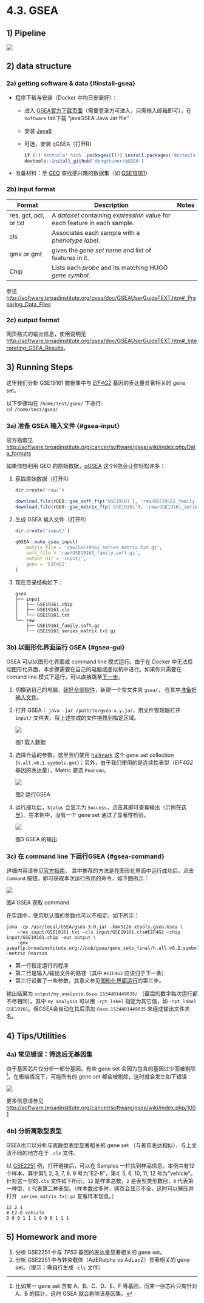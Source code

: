 # 4.3. GSEA

## 1) Pipeline

![](../../.gitbook/assets/gsea-home.gif)

## 2) data structure

### 2a) getting software & data {#install-gsea}

- 程序下载与安装（Docker 中均已安装好）：

  - 进入 [GSEA官方下载页面](http://software.broadinstitute.org/gsea/downloads.jsp)（需要登录方可进入，只需输入邮箱即可），在 `Software` tab下载 "javaGSEA Java Jar file"
  - 安装 [Java8](http://www.oracle.com/technetwork/java/javase/downloads/index.html) 
  - 可选，安装 qGSEA（打开R）
    
    ```r
    if (!('devtools' %in% .packages(T))) install.packages('devtools')
    devtools::install_github('dongzhuoer/qGSEA')
    ```

-  准备材料：至 [GEO](https://www.ncbi.nlm.nih.gov/geo/browse/?view=series&display=20) 查找感兴趣的数据集（如 [GSE19161](https://www.ncbi.nlm.nih.gov/geo/query/acc.cgi?acc=GSE19161)）

### 2b) input format

| Format                | Description                                                                | Notes |
|-----------------------|----------------------------------------------------------------------------|-------|
| res, gct, pcl, or txt | A _dataset_ containing _expression_ value for each feature in each sample. |       |
| cls                   | Associates each sample with a _phenotype label_.                           |       |
| gmx or gmt            | gives the _gene set_ name and list of features in it.                      |       |
| Chip                  | Lists each _probe_ and its matching HUGO _gene symbol_.                 |       |

参见 <http://software.broadinstitute.org/gsea/doc/GSEAUserGuideTEXT.htm#_Preparing_Data_Files>

### 2c) output format

网页格式的输出信息，使用说明见 <http://software.broadinstitute.org/gsea/doc/GSEAUserGuideTEXT.htm#_Interpreting_GSEA_Results>。


## 3) Running Steps
<!-- for unittest is in docker repo -->
这里我们分析 GSE19161 数据集中与 [_EIF4G2_](https://www.ncbi.nlm.nih.gov/gene/1982) 基因的表达量显著相关的 gene set。

以下步骤均在 `/home/test/gsea/` 下进行:  
`cd /home/test/gsea/`

### 3a) 准备 GSEA 输入文件 {#gsea-input}

官方指南见 <http://software.broadinstitute.org/cancer/software/gsea/wiki/index.php/Data_formats>

如果你想利用 GEO 的原始数据，[qGSEA](https://github.com/dongzhuoer/qGSEA) 这个R包会让你轻松许多：

1. 获取原始数据（打开R）

   ```r
   dir.create('raw/')

   download.file(rGEO::gse_soft_ftp('GSE19161'), 'raw/GSE19161_family.soft.gz')
   download.file(rGEO::gse_matrix_ftp('GSE19161'), 'raw/GSE19161_series_matrix.txt.gz')
   ```

1. 生成 GSEA 输入文件（打开R）

   ```r
   dir.create('input/')

   qGSEA::make_gsea_input(
       matrix_file = 'raw/GSE19161_series_matrix.txt.gz',
       soft_file = 'raw/GSE19161_family.soft.gz',
       output_dir = 'input/', 
       gene = 'EIF4G2'
   )
   ```

1. 现在目录结构如下：
   <!-- `tree` --->
   ```
   gsea
   ├── input
   │   ├── GSE19161.chip
   │   ├── GSE19161.cls
   │   └── GSE19161.txt
   └── raw
       ├── GSE19161_family.soft.gz
       └── GSE19161_series_matrix.txt.gz
   ```

### 3b) 以图形化界面运行 GSEA {#gsea-gui}


GSEA 可以以图形化界面或 command line 模式运行。由于在 Docker 中无法启动图形化界面，本步骤需要在自己的电脑或虚拟机中进行。如果你只需要在 comand line 模式下运行，可以直接跳至[下一步](#gsea-command)。
       
1. 切换到自己的电脑，[装好全部软件](#install-gsea)，新建一个空文件夹 `gsea/`，
       在其中[准备好输入文件](#gsea-input)。
   
1. 打开 GSEA： `java -jar /path/to/gsea-x.y.jar`，用文件管理器打开 `input/` 文件夹，将上述生成的文件拖拽到指定区域。

   ![](../../.gitbook/assets/gsea-load-data.gif)

   图1 载入数据


1. 选择合适的参数，这里我们使用 [hallmark](https://doi.org/10.1016/j.cels.2015.12.004) 这个 gene set collection (`h.all.v6.1.symbols.gmt`)；另外，由于我们使用的是连续性表型（_EIF4G2_ 基因的表达量），Metric 要选 `Pearson`。

   ![](../../.gitbook/assets/gsea-run.gif)
   
   图2 运行GSEA

1. 运行成功后，`Status` 会显示为 `Success`，点击其即可查看输出（示例在[这里](https://lulab.gitbooks.io/teaching/content/.gitbook/gsea-output/my_analysis.Gsea.1534595192524/index.html)）。在本例中，没有一个 gene set 通过了显著性检验。

   ![](../../.gitbook/assets/gsea-result.gif)
   
   图3 GSEA 的输出


### 3c) 在 command line 下运行GSEA {#gsea-command}

详细内容请参见[官方指南](http://software.broadinstitute.org/gsea/doc/GSEAUserGuideTEXT.htm#_Running_GSEA_from_the%20Command%20Line)，
其中推荐的方法是在图形化界面中运行成功后，点击 `Command` 按钮，即可获取本次运行所用的命令，如下图所示：

![](../../.gitbook/assets/gsea-command.gif)

图4 GSEA 获取 command

在实践中，使用默认值的参数也可以不指定，如下所示：

```
java -cp /usr/local/GSEA/gsea-3.0.jar -Xmx512m xtools.gsea.Gsea \
    -res input/GSE19161.txt -cls input/GSE19161.cls#EIF4G2 -chip input/GSE19161.chip -out output \
    -gmx gseaftp.broadinstitute.org://pub/gsea/gene_sets_final/h.all.v6.2.symbols.gmt -metric Pearson
```

- 第一行指定运行的程序
- 第二行是输入/输出文件的路径（其中 `#EIF4G2` 应该归于下一条）
- 第三行设置了一些参数，其意义参见[图形化界面运行](#gsea-gui)的第三步。

输出结果为 `output/my_analysis.Gsea.1534401449035/` （最后的数字每次运行都不尽相同）。其中 `my_analysis` 可以用 `-rpt_label` 指定为其它值，如 `-rpt_label GSE19161`。但GSEA会自动在其后添加 `Gsea.1534401449035` 来组成输出文件夹名。

## 4) Tips/Utilities

### 4a) 常见错误：筛选后无基因集

由于基因芯片仅分析一部分基因，有些 gene set 会因为包含的基因过少而被剔除 [^1]。在极端情况下，可能所有的 gene set 都会被剔除，这时就会发生如下错误：
   
![](../../.gitbook/assets/gsea-no-gene-set-error.png)

更多信息请参见<http://software.broadinstitute.org/cancer/software/gsea/wiki/index.php/1001>


### 4b) 分析离散型表型

GSEA也可以分析与离散型表型显著相关的 gene set （与差异表达相似），与上文流不同的地方在于 `.cls` 文件。 

以 [GSE2251](https://www.ncbi.nlm.nih.gov/geo/query/acc.cgi?acc=GSE2251) 例，打开链接后，可以在 Samples 一栏找到样品信息。本例共有12个样本，其中第1, 2, 3, 7, 8, 9 号为"E2-8"，第4, 5, 6, 10, 11, 12 号为"vehicle"。针对这一型的`.cls` 文件如下所示。`12` 是样本总数，`2` 是表型类型数目，`0` 代表第一种型，`1` 代表第二种表型。（样本数过多时，网页会显示不全，这时可以解压并打开 `_series_matrix.txt.gz` 查看样本信息。）

```
12 2 1
# E2-8 vehicle
0 0 0 1 1 1 0 0 0 1 1 1
```


## 5) Homework and more

1. 分析 GSE2251 中与 _TP53_ 基因的表达量显著相关的 gene set。
1. 分析 GSE2251 中与转染载体（AdERalpha vs AdLacZ）显著相关的 gene set。（提示：需自行生成 `.cls` 文件）

<!-- homework answer

`cd gsea`

```r
download.file(rGEO::gse_soft_ftp('GSE2251'), 'raw/GSE2251_family.soft.gz')
download.file(rGEO::gse_matrix_ftp('GSE2251'), 'raw/GSE2251_series_matrix.txt.gz')


qGSEA::make_gsea_input(
    matrix_file = 'raw/GSE2251_series_matrix.txt.gz', 
    soft_file = 'raw/GSE2251_family.soft.gz',
    'input', 'TP53'
)
```

```bash
java -cp /media/computer/opt/GSEA/gsea-3.0.jar -Xmx512m xtools.gsea.Gsea \
    -res input/GSE2251.txt -cls input/GSE2251.cls#TP53 -chip input/GSE2251.chip -out output \
    -gmx gseaftp.broadinstitute.org://pub/gsea/gene_sets_final/h.all.v6.2.symbols.gmt -metric Pearson

java -cp /media/computer/opt/GSEA/gsea-3.0.jar -Xmx512m xtools.gsea.Gsea \
    -res input/GSE2251.txt -cls input/GSE2251_vector.cls#AdERalpha_versus_AdLacZ -chip input/GSE2251.chip -out output \
    -gmx gseaftp.broadinstitute.org://pub/gsea/gene_sets_final/h.all.v6.2.symbols.gmt
```

-->






[^1]: 比如某一 gene set 含有 A、B、C、D、E、F 等基因，而某一张芯片只有针对 A、B 的探针，这时 GSEA 就会剔除该基因集。
